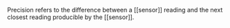 Precision refers to the difference between a [[sensor]] reading and the next closest reading producible by the [[sensor]].